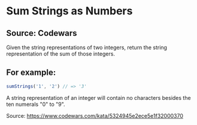 # Sum Strings as Numbers

## Source: Codewars

Given the string representations of two integers, return the string representation of the sum of those integers.

## For example:

```js
sumStrings('1', '2') // => '3'
```

A string representation of an integer will contain no characters besides the ten numerals "0" to "9".

Source: https://www.codewars.com/kata/5324945e2ece5e1f32000370

